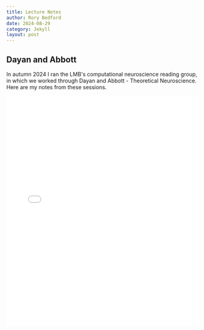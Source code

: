 ```yaml
---
title: Lecture Notes
author: Rory Bedford
date: 2024-08-29
category: Jekyll
layout: post
---
```


## Dayan and Abbott

In autumn 2024 I ran the LMB's computational neuroscience reading group, in which we worked through Dayan and Abbott - Theoretical Neuroscience. Here are my notes from these sessions.

<iframe src="/assets/Dayan_and_Abbott_notes.pdf" width="100%" height="600px" style="border: none;">
  <p>Your browser does not support iframes. <a href="/assets/Dayan_and_Abbott_notes.pdf">Download the PDF</a></p>
</iframe>
